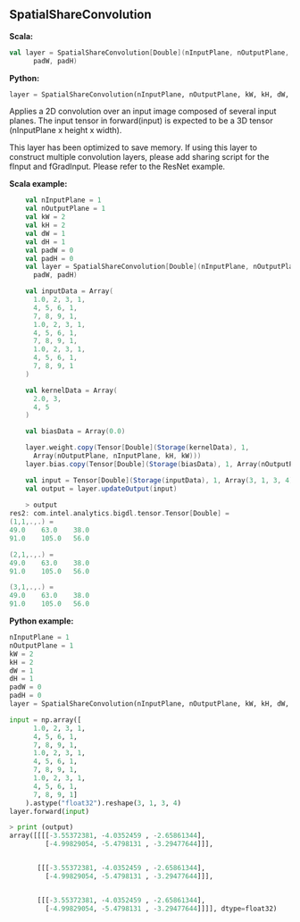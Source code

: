 ## SpatialShareConvolution ##

**Scala:**
```scala
val layer = SpatialShareConvolution[Double](nInputPlane, nOutputPlane, kW, kH, dW, dH,
      padW, padH)
```
**Python:**
```python
layer = SpatialShareConvolution(nInputPlane, nOutputPlane, kW, kH, dW, dH, padW, padH)
```

 Applies a 2D convolution over an input image composed of several input planes.
 The input tensor in forward(input) is expected to be
 a 3D tensor (nInputPlane x height x width).

 This layer has been optimized to save memory. If using this layer to construct multiple convolution
 layers, please add sharing script for the fInput and fGradInput. Please refer to the ResNet example.

**Scala example:**
```scala
    val nInputPlane = 1
    val nOutputPlane = 1
    val kW = 2
    val kH = 2
    val dW = 1
    val dH = 1
    val padW = 0
    val padH = 0
    val layer = SpatialShareConvolution[Double](nInputPlane, nOutputPlane, kW, kH, dW, dH,
      padW, padH)

    val inputData = Array(
      1.0, 2, 3, 1,
      4, 5, 6, 1,
      7, 8, 9, 1,
      1.0, 2, 3, 1,
      4, 5, 6, 1,
      7, 8, 9, 1,
      1.0, 2, 3, 1,
      4, 5, 6, 1,
      7, 8, 9, 1
    )

    val kernelData = Array(
      2.0, 3,
      4, 5
    )

    val biasData = Array(0.0)

    layer.weight.copy(Tensor[Double](Storage(kernelData), 1,
      Array(nOutputPlane, nInputPlane, kH, kW)))
    layer.bias.copy(Tensor[Double](Storage(biasData), 1, Array(nOutputPlane)))

    val input = Tensor[Double](Storage(inputData), 1, Array(3, 1, 3, 4))
    val output = layer.updateOutput(input)
 
    > output
res2: com.intel.analytics.bigdl.tensor.Tensor[Double] =
(1,1,.,.) =
49.0    63.0    38.0
91.0    105.0   56.0

(2,1,.,.) =
49.0    63.0    38.0
91.0    105.0   56.0

(3,1,.,.) =
49.0    63.0    38.0
91.0    105.0   56.0
```

**Python example:**
```python
nInputPlane = 1
nOutputPlane = 1
kW = 2
kH = 2
dW = 1
dH = 1
padW = 0
padH = 0
layer = SpatialShareConvolution(nInputPlane, nOutputPlane, kW, kH, dW, dH, padW, padH)

input = np.array([
      1.0, 2, 3, 1,
      4, 5, 6, 1,
      7, 8, 9, 1,
      1.0, 2, 3, 1,
      4, 5, 6, 1,
      7, 8, 9, 1,
      1.0, 2, 3, 1,
      4, 5, 6, 1,
      7, 8, 9, 1]
    ).astype("float32").reshape(3, 1, 3, 4)
layer.forward(input)

> print (output)
array([[[[-3.55372381, -4.0352459 , -2.65861344],
         [-4.99829054, -5.4798131 , -3.29477644]]],


       [[[-3.55372381, -4.0352459 , -2.65861344],
         [-4.99829054, -5.4798131 , -3.29477644]]],


       [[[-3.55372381, -4.0352459 , -2.65861344],
         [-4.99829054, -5.4798131 , -3.29477644]]]], dtype=float32)
```
